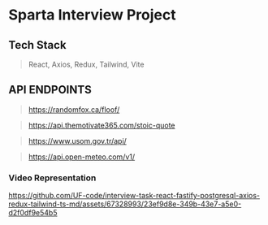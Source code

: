 # Sparta Interview Project

## Tech Stack
> React, Axios, Redux, Tailwind, Vite

## API ENDPOINTS
> https://randomfox.ca/floof/

> https://api.themotivate365.com/stoic-quote

> https://www.usom.gov.tr/api/

> https://api.open-meteo.com/v1/

### Video Representation
https://github.com/UF-code/interview-task-react-fastify-postgresql-axios-redux-tailwind-ts-md/assets/67328993/23ef9d8e-349b-43e7-a5e0-d2f0df9e54b5



